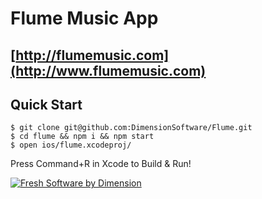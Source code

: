 Flume Music App
===============

[http://flumemusic.com](http://www.flumemusic.com)
--------------------------------------------------

## Quick Start

    $ git clone git@github.com:DimensionSoftware/Flume.git
    $ cd flume && npm i && npm start
    $ open ios/flume.xcodeproj/

  Press Command+R in Xcode to Build &amp; Run!

[![Fresh Software by Dimension](https://dimensionsoftware.com/images/software_by.png)](https://dimensionsoftware.com)

